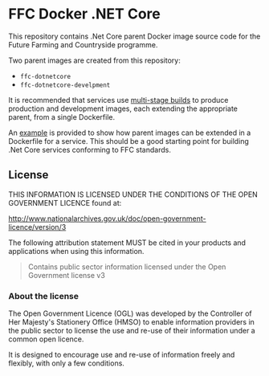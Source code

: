 # FFC Docker .NET Core

This repository contains .Net Core parent Docker image source code for the Future Farming and Countryside programme.

Two parent images are created from this repository:

- `ffc-dotnetcore`
- `ffc-dotnetcore-develpment`

It is recommended that services use [multi-stage builds](https://docs.docker.com/develop/develop-images/multistage-build) to produce production and development images, each extending the appropriate parent, from a single Dockerfile.

An [example](./example) is provided to show how parent images can be extended in a Dockerfile for a service. This should be a good starting point for building .Net Core services conforming to FFC standards.

## License

THIS INFORMATION IS LICENSED UNDER THE CONDITIONS OF THE OPEN GOVERNMENT LICENCE found at:

<http://www.nationalarchives.gov.uk/doc/open-government-licence/version/3>

The following attribution statement MUST be cited in your products and applications when using this information.

> Contains public sector information licensed under the Open Government license v3

### About the license

The Open Government Licence (OGL) was developed by the Controller of Her Majesty's Stationery Office (HMSO) to enable information providers in the public sector to license the use and re-use of their information under a common open licence.

It is designed to encourage use and re-use of information freely and flexibly, with only a few conditions.
